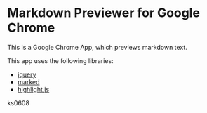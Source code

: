 # Markdown Previewer for Google Chrome

This is a Google Chrome App, which previews markdown text.

This app uses the following libraries:

* [jquery](http://jquery.com/)
* [marked](https://github.com/chjj/marked)
* [highlight.js](http://softwaremaniacs.org/soft/highlight/en/)

ks0608
